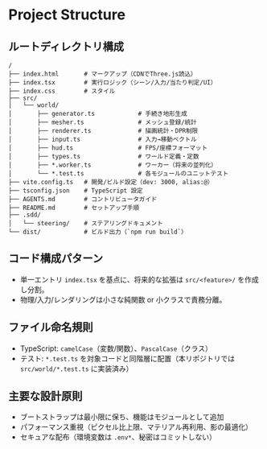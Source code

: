# Project Structure

## ルートディレクトリ構成
```
/
├── index.html       # マークアップ（CDNでThree.js読込）
├── index.tsx        # 実行ロジック（シーン/入力/当たり判定/UI）
├── index.css        # スタイル
├── src/
│   └── world/
│       ├── generator.ts            # 手続き地形生成
│       ├── mesher.ts               # メッシュ登録/統計
│       ├── renderer.ts             # 描画統計・DPR制限
│       ├── input.ts                # 入力→移動ベクトル
│       ├── hud.ts                  # FPS/座標フォーマット
│       ├── types.ts                # ワールド定義・定数
│       ├── *.worker.ts             # ワーカー（将来の並列化）
│       └── *.test.ts               # 各モジュールのユニットテスト
├── vite.config.ts   # 開発/ビルド設定（dev: 3000, alias:@）
├── tsconfig.json    # TypeScript 設定
├── AGENTS.md        # コントリビュータガイド
├── README.md        # セットアップ手順
├── .sdd/
│   └── steering/    # ステアリングドキュメント
└── dist/            # ビルド出力（`npm run build`）
```

## コード構成パターン
- 単一エントリ `index.tsx` を基点に、将来的な拡張は `src/<feature>/` を作成し分割。
- 物理/入力/レンダリングは小さな純関数 or 小クラスで責務分離。

## ファイル命名規則
- TypeScript: `camelCase`（変数/関数）、`PascalCase`（クラス）
- テスト: `*.test.ts` を対象コードと同階層に配置（本リポジトリでは `src/world/*.test.ts` に実装済み）

## 主要な設計原則
- ブートストラップは最小限に保ち、機能はモジュールとして追加
- パフォーマンス重視（ピクセル比上限、マテリアル再利用、影の最適化）
- セキュアな配布（環境変数は `.env*`、秘密はコミットしない）


